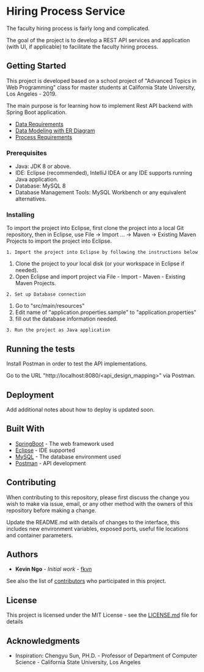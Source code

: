 # Hiring Process Service

The faculty hiring process is fairly long and complicated.

The goal of the project is to develop a REST API services and application (with UI, if applicable) to facilitate the faculty hiring process.

## Getting Started

This project is developed based on a school project of "Advanced Topics in Web Programming" class for master students at California State University, Los Angeles - 2019. 

The main purpose is for learning how to implement Rest API backend with Spring Boot application.

* [Data Requirements](/DataRequirements.md)
* [Data Modeling with ER Diagram](/ERDiagram.md)
* [Process Requirements](/ProcessRequirements.md)

### Prerequisites

* Java: JDK 8 or above.
* IDE: Eclipse (recommended), IntelliJ IDEA or any IDE supports running Java application.
* Database: MySQL 8 
* Database Management Tools: MySQL Workbench or any equivalent alternatives.

### Installing

To import the project into Eclipse, first clone the project into a local Git repository, then in Eclipse, use File -> Import ... -> Maven -> Existing Maven Projects to import the project into Eclipse.

```
1. Import the project into Eclipse by following the instructions below
```

1. Clone the project to your local disk (or your workspace in Eclipse if needed).
1. Open Eclipse and import project via File - Import - Maven - Existing Maven Projects.

```
2. Set up Database connection
```
1. Go to "src/main/resources"
1. Edit name of "application.properties.sample" to "application.properties"
1. fill out the database information needed.

```
3. Run the project as Java application 
```

## Running the tests

Install Postman in order to test the API implementations.

Go to the URL "http://localhost:8080/<api_design_mapping>" via Postman.

## Deployment

Add additional notes about how to deploy is updated soon.

## Built With

* [SpringBoot](http://start.spring.io) - The web framework used
* [Eclipse](https://www.eclipse.org/downloads/packages/release/indigo/sr2/eclipse-ide-java-ee-developers) - IDE supported
* [MySQL](https://dev.mysql.com/downloads/mysql/) - The database environment used
* [Postman](https://www.getpostman.com) - API development

## Contributing

When contributing to this repository, please first discuss the change you wish to make via issue, email, or any other method with the owners of this repository before making a change.

Update the README.md with details of changes to the interface, this includes new environment variables, exposed ports, useful file locations and container parameters.
 

## Authors

* **Kevin Ngo** - *Initial work* - [fkvn](https://github.com/fkvn)

See also the list of [contributors](https://github.com/fkvn/Hiring_process/graphs/contributors) who participated in this project.

## License

This project is licensed under the MIT License - see the [LICENSE.md](https://github.com/fkvn/Hiring_process/blob/master/LICENSE) file for details

## Acknowledgments

* Inspiration: Chengyu Sun, PH.D. - Professor of Department of Computer Science - California State University, Los Angeles




 
